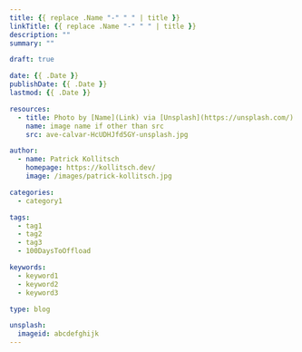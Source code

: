 ```yaml
---
title: {{ replace .Name "-" " " | title }}
linkTitle: {{ replace .Name "-" " " | title }}
description: ""
summary: ""

draft: true

date: {{ .Date }}
publishDate: {{ .Date }}
lastmod: {{ .Date }}

resources:
  - title: Photo by [Name](Link) via [Unsplash](https://unsplash.com/)
    name: image name if other than src
    src: ave-calvar-HcUDHJfd5GY-unsplash.jpg

author:
  - name: Patrick Kollitsch
    homepage: https://kollitsch.dev/
    image: /images/patrick-kollitsch.jpg

categories:
  - category1

tags:
  - tag1
  - tag2
  - tag3
  - 100DaysToOffload

keywords:
  - keyword1
  - keyword2
  - keyword3

type: blog

unsplash:
  imageid: abcdefghijk
---
```

